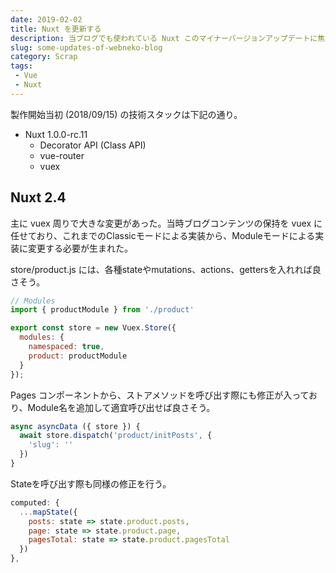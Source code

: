 ```yaml
---
date: 2019-02-02
title: Nuxt を更新する
description: 当ブログでも使われている Nuxt このマイナーバージョンアップデートに焦点を合わせ、 vuex 周りで比較的大きな変更のあった Nuxt 2.4 以降に限って記録する。
slug: some-updates-of-webneko-blog
category: Scrap
tags: 
 - Vue
 - Nuxt
---
```


製作開始当初 (2018/09/15) の技術スタックは下記の通り。

- Nuxt 1.0.0-rc.11
   - Decorator API (Class API)
   - vue-router
   - vuex

## Nuxt 2.4

主に vuex 周りで大きな変更があった。当時ブログコンテンツの保持を vuex に任せており、これまでのClassicモードによる実装から、Moduleモードによる実装に変更する必要が生まれた。

store/product.js には、各種stateやmutations、actions、gettersを入れれば良さそう。

```js
// Modules
import { productModule } from './product'

export const store = new Vuex.Store({
  modules: {
    namespaced: true,
    product: productModule
  }
});
```

Pages コンポーネントから、ストアメソッドを呼び出す際にも修正が入っており、Module名を追加して適宜呼び出せば良さそう。

```js
async asyncData ({ store }) {
  await store.dispatch('product/initPosts', {
    'slug': ''
  })
}
```

Stateを呼び出す際も同様の修正を行う。

```js
computed: {
  ...mapState({
    posts: state => state.product.posts,
    page: state => state.product.page,
    pagesTotal: state => state.product.pagesTotal
  })
},
```
